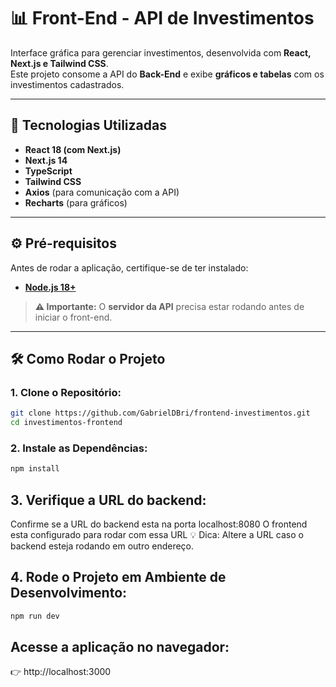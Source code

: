# 📊 Front-End - API de Investimentos

Interface gráfica para gerenciar investimentos, desenvolvida com **React, Next.js e Tailwind CSS**.  
Este projeto consome a API do **Back-End** e exibe **gráficos e tabelas** com os investimentos cadastrados.

---

## 🚀 Tecnologias Utilizadas

- **React 18 (com Next.js)**
- **Next.js 14**
- **TypeScript**
- **Tailwind CSS**
- **Axios** (para comunicação com a API)
- **Recharts** (para gráficos)

---

## ⚙️ Pré-requisitos

Antes de rodar a aplicação, certifique-se de ter instalado:

- **[Node.js 18+](https://nodejs.org/)**

> **⚠️ Importante:** O **servidor da API** precisa estar rodando antes de iniciar o front-end.

---

## 🛠️ Como Rodar o Projeto

### 1. Clone o Repositório:
```sh
git clone https://github.com/GabrielDBri/frontend-investimentos.git
cd investimentos-frontend
```
### 2. Instale as Dependências:
```sh
npm install
```
## 3. Verifique a URL do backend:
Confirme se a URL do backend esta na porta localhost:8080
O frontend esta configurado para rodar com essa URL
💡 Dica: Altere a URL caso o backend esteja rodando em outro endereço.

## 4. Rode o Projeto em Ambiente de Desenvolvimento:
```sh
npm run dev
```

## Acesse a aplicação no navegador:
👉 http://localhost:3000

